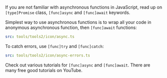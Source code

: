 If you are not familiar with asynchronous functions in JavaScript, read up on `[type]Promise` class, `[func]async` and `[func]await` keywords.

Simplest way to use asynchronous functions is to wrap all your code in anonymous asynchronous function, then `[func]await` functions:

```yaml
src: tools/tools2/icon/async.ts
```

To catch errors, use `[func]try` and `[func]catch`:

```yaml
src: tools/tools2/icon/async-errors.ts
```

Check out various tutorials for `[func]async` and `[func]await`. There are many free good tutorials on YouTube.
